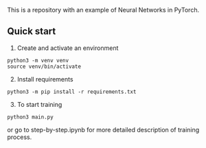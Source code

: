 This is a repository with an example of Neural Networks in PyTorch.

## Quick start

1. Create and activate an environment
```
python3 -m venv venv
source venv/bin/activate
```
2. Install requirements
```
python3 -m pip install -r requirements.txt
```
3. To start training
```
python3 main.py
```
or go to step-by-step.ipynb for more detailed description of training process.
